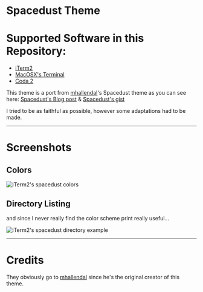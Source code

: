 Spacedust Theme
====================

Supported Software in this Repository:
=====================================
 * [iTerm2](http://www.iterm2.com/)
 * [MacOSX's Terminal](http://www.apple.com/macosx/apps/all.html#terminal)
 * [Coda 2](http://panic.com/coda/)

This theme is a port from [mhallendal](https://github.com/mhallendal)'s
Spacedust theme as you
can see here: [Spacedust's Blog post](http://simplyhacking.com/spacedust-xcode-theme.html) & [Spacedust's gist](https://gist.github.com/527103)

I tried to be as faithful as possible, however some adaptations had to be made.

---

Screenshots
===========

Colors
------
![iTerm2's spacedust
colors](https://raw.github.com/Couto/Spacedust-iTerm2/master/spacedust-colors.png)

Directory Listing
-----------------

and since I never really find the color scheme print really useful…

![iTerm2's spacedust directory example](https://raw.github.com/Couto/Spacedust-iTerm2/master/directory-listing.png)

----

Credits
=======
They obviously go to [mhallendal](https://github.com/mhallendal) since he's the original creator of this theme.

